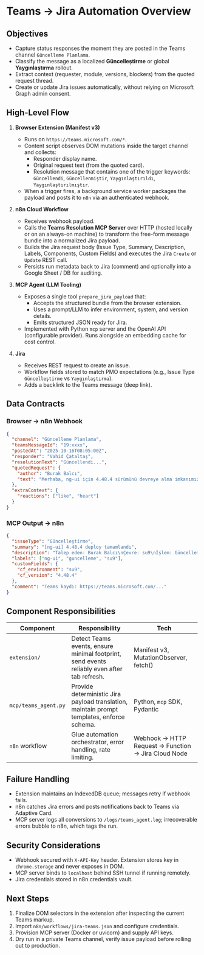 # Teams → Jira Automation Overview

## Objectives
- Capture status responses the moment they are posted in the Teams channel `Güncelleme Planlama`.
- Classify the message as a localized **Güncelleştirme** or global **Yaygınlaştırma** rollout.
- Extract context (requester, module, versions, blockers) from the quoted request thread.
- Create or update Jira issues automatically, without relying on Microsoft Graph admin consent.

## High-Level Flow
1. **Browser Extension (Manifest v3)**
   - Runs on `https://teams.microsoft.com/*`.
   - Content script observes DOM mutations inside the target channel and collects:
     - Responder display name.
     - Original request text (from the quoted card).
     - Resolution message that contains one of the trigger keywords: `Güncellendi`, `Güncellenmiştir`, `Yaygınlaştırıldı`, `Yaygınlaştırılmıştır`.
   - When a trigger fires, a background service worker packages the payload and posts it to `n8n` via an authenticated webhook.

2. **n8n Cloud Workflow**
   - Receives webhook payload.
   - Calls the **Teams Resolution MCP Server** over HTTP (hosted locally or on an always-on machine) to transform the free-form message bundle into a normalized Jira payload.
   - Builds the Jira request body (Issue Type, Summary, Description, Labels, Components, Custom Fields) and executes the Jira `Create` or `Update` REST call.
   - Persists run metadata back to Jira (comment) and optionally into a Google Sheet / DB for auditing.

3. **MCP Agent (LLM Tooling)**
   - Exposes a single tool `prepare_jira_payload` that:
     - Accepts the structured bundle from the browser extension.
     - Uses a prompt/LLM to infer environment, system, and version details.
     - Emits structured JSON ready for Jira.
   - Implemented with Python `mcp` server and the OpenAI API (configurable provider). Runs alongside an embedding cache for cost control.

4. **Jira**
   - Receives REST request to create an issue.
   - Workflow fields stored to match PMO expectations (e.g., Issue Type `Güncelleştirme` vs `Yaygınlaştırma`).
   - Adds a backlink to the Teams message (deep link).

## Data Contracts

### Browser → n8n Webhook
```json
{
  "channel": "Güncelleme Planlama",
  "teamsMessageId": "19:xxxx",
  "postedAt": "2025-10-16T08:05:00Z",
  "responder": "Vahid Çataltaş",
  "resolutionText": "Güncellendi...",
  "quotedRequest": {
    "author": "Burak Balcı",
    "text": "Merhaba, ng-ui için 4.48.4 sürümünü devreye alma imkanımız var mı..."
  },
  "extraContext": {
    "reactions": ["like", "heart"]
  }
}
```

### MCP Output → n8n
```json
{
  "issueType": "Güncelleştirme",
  "summary": "[ng-ui] 4.48.4 deploy tamamlandı",
  "description": "Talep eden: Burak Balcı\nÇevre: su9\nİşlem: Güncelleme 4.48.4 -> prod\nNotlar: ...",
  "labels": ["ng-ui", "guncelleme", "su9"],
  "customFields": {
    "cf_environment": "su9",
    "cf_version": "4.48.4"
  },
  "comment": "Teams kaydı: https://teams.microsoft.com/..."
}
```

## Component Responsibilities

| Component | Responsibility | Tech |
|-----------|----------------|------|
| `extension/` | Detect Teams events, ensure minimal footprint, send events reliably even after tab refresh. | Manifest v3, MutationObserver, fetch() |
| `mcp/teams_agent.py` | Provide deterministic Jira payload translation, maintain prompt templates, enforce schema. | Python, `mcp` SDK, Pydantic |
| `n8n` workflow | Glue automation orchestrator, error handling, rate limiting. | Webhook → HTTP Request → Function → Jira Cloud Node |

## Failure Handling
- Extension maintains an IndexedDB queue; messages retry if webhook fails.
- n8n catches Jira errors and posts notifications back to Teams via Adaptive Card.
- MCP server logs all conversions to `/logs/teams_agent.log`; irrecoverable errors bubble to n8n, which tags the run.

## Security Considerations
- Webhook secured with `X-API-Key` header. Extension stores key in `chrome.storage` and never exposes in DOM.
- MCP server binds to `localhost` behind SSH tunnel if running remotely.
- Jira credentials stored in n8n credentials vault.

## Next Steps
1. Finalize DOM selectors in the extension after inspecting the current Teams markup.
2. Import `n8n/workflows/jira-teams.json` and configure credentials.
3. Provision MCP server (Docker or uvicorn) and supply API keys.
4. Dry run in a private Teams channel, verify issue payload before rolling out to production.

